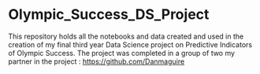 # Olympic_Success_DS_Project
This repository holds all the notebooks and data created and used in the creation of my final third year Data Science project on Predictive Indicators of Olympic Success. The project was completed in a group of two my partner in the project : https://github.com/Danmaguire

